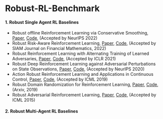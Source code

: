 # Robust-RL-Benchmark



#### 1. Robust Single Agent RL Baselines

- Robust offline Reinforcement Learning via Conservative Smoothing, [Paper](https://arxiv.org/pdf/2206.02829), [Code](https://github.com/YangRui2015/RORL), (Accepted by NeurIPS 2022)
- Robust Risk-Aware Reinforcement Learning, [Paper](https://arxiv.org/pdf/2108.10403), [Code](https://github.com/sebjai/robust-risk-aware-rl), (Accepted by SIAM Journal on Financial Mathematics, 2022)
- Robust Reinforcement Learning with Alternating Training of Learned Adversaries,  [Paper](https://arxiv.org/pdf/2101.08452), [Code](https://github.com/huanzhang12/ATLA_robust_RL), (Accepted by ICLR 2021)
- Robust Deep Reinforcement Learning against Adversarial Perturbations on State Observations, [Paper](https://arxiv.org/pdf/2003.08938), [Code](https://github.com/chenhongge/StateAdvDRL), (Accepted by NeurIPS 2020)
- Action Robust Reinforcement Learning and Applications in Continuous Control, [Paper](https://arxiv.org/pdf/1901.09184), [Code](https://github.com/tesslerc/ActionRobustRL), (Accepted by ICML 2019)
- Robust Domain Randomization for Reinforcement Learning, [Paper](https://arxiv.org/pdf/1910.10537), [Code](https://github.com/uncharted-technologies/robust-domain-randomization), (Arxiv, 2019)
- Robust Adversarial Reinforcement Learning, [Paper](https://arxiv.org/pdf/1703.02702), [Code](https://github.com/jerinphilip/robust-adversarial-rl), (Accepted by ICML 2015)



#### 2. Robust Multi-Agent RL Baselines


